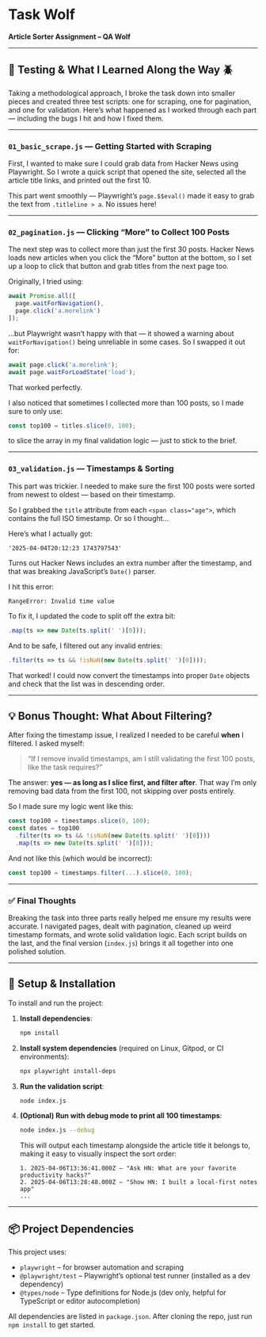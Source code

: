 # Task Wolf  
**Article Sorter Assignment – QA Wolf**

---

## 🧪 Testing & What I Learned Along the Way 🪲

Taking a methodological approach, I broke the task down into smaller pieces and created three test scripts: one for scraping, one for pagination, and one for validation. Here’s what happened as I worked through each part — including the bugs I hit and how I fixed them.

---

### `01_basic_scrape.js` — Getting Started with Scraping

First, I wanted to make sure I could grab data from Hacker News using Playwright. So I wrote a quick script that opened the site, selected all the article title links, and printed out the first 10.

This part went smoothly — Playwright’s `page.$$eval()` made it easy to grab the text from `.titleline > a`. No issues here!

---

### `02_pagination.js` — Clicking “More” to Collect 100 Posts

The next step was to collect more than just the first 30 posts. Hacker News loads new articles when you click the “More” button at the bottom, so I set up a loop to click that button and grab titles from the next page too.

Originally, I tried using:

```js
await Promise.all([
  page.waitForNavigation(),
  page.click('a.morelink')
]);
```

…but Playwright wasn’t happy with that — it showed a warning about `waitForNavigation()` being unreliable in some cases. So I swapped it out for:

```js
await page.click('a.morelink');
await page.waitForLoadState('load');
```

That worked perfectly.

I also noticed that sometimes I collected more than 100 posts, so I made sure to only use:

```js
const top100 = titles.slice(0, 100);
```

to slice the array in my final validation logic — just to stick to the brief.

---

### `03_validation.js` — Timestamps & Sorting

This part was trickier. I needed to make sure the first 100 posts were sorted from newest to oldest — based on their timestamp.

So I grabbed the `title` attribute from each `<span class="age">`, which contains the full ISO timestamp. Or so I thought...

Here’s what I actually got:

```
'2025-04-04T20:12:23 1743797543'
```

Turns out Hacker News includes an extra number after the timestamp, and that was breaking JavaScript’s `Date()` parser.

I hit this error:

```
RangeError: Invalid time value
```

To fix it, I updated the code to split off the extra bit:

```js
.map(ts => new Date(ts.split(' ')[0]));
```

And to be safe, I filtered out any invalid entries:

```js
.filter(ts => ts && !isNaN(new Date(ts.split(' ')[0])));
```

That worked! I could now convert the timestamps into proper `Date` objects and check that the list was in descending order.

---

## 💡 Bonus Thought: What About Filtering?

After fixing the timestamp issue, I realized I needed to be careful **when** I filtered. I asked myself:

> “If I remove invalid timestamps, am I still validating the first 100 posts, like the task requires?”

The answer: **yes — as long as I slice first, and filter after**. That way I’m only removing bad data from the first 100, not skipping over posts entirely.

So I made sure my logic went like this:

```js
const top100 = timestamps.slice(0, 100);
const dates = top100
  .filter(ts => ts && !isNaN(new Date(ts.split(' ')[0])))
  .map(ts => new Date(ts.split(' ')[0]));
```

And not like this (which would be incorrect):

```js
const top100 = timestamps.filter(...).slice(0, 100);
```

---

### ✅ Final Thoughts

Breaking the task into three parts really helped me ensure my results were accurate. I navigated pages, dealt with pagination, cleaned up weird timestamp formats, and wrote solid validation logic. Each script builds on the last, and the final version (`index.js`) brings it all together into one polished solution.

---

## 🚀 Setup & Installation

To install and run the project:

1. **Install dependencies**:
   ```bash
   npm install
   ```

2. **Install system dependencies** (required on Linux, Gitpod, or CI environments):
   ```bash
   npx playwright install-deps
   ```

3. **Run the validation script**:
   ```bash
   node index.js
   ```

4. **(Optional) Run with debug mode to print all 100 timestamps**:
   ```bash
   node index.js --debug
   ```
   This will output each timestamp alongside the article title it belongs to, making it easy to visually inspect the sort order:
      ```
      1. 2025-04-06T13:36:41.000Z — "Ask HN: What are your favorite productivity hacks?"
      2. 2025-04-06T13:28:48.000Z — "Show HN: I built a local-first notes app"
      ...
      ```

---

## 📦 Project Dependencies

This project uses:

- `playwright` – for browser automation and scraping  
- `@playwright/test` – Playwright’s optional test runner (installed as a dev dependency)  
- `@types/node` – Type definitions for Node.js (dev only, helpful for TypeScript or editor autocompletion)

All dependencies are listed in `package.json`. After cloning the repo, just run `npm install` to get started.